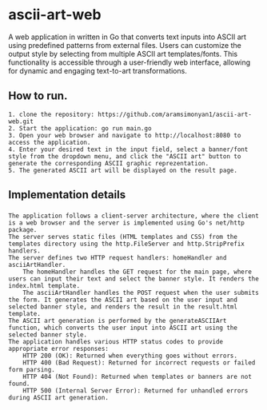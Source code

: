 # ascii-art-web
A web application in written in Go that converts text inputs into ASCII art using predefined patterns from external files. Users can customize the output style by selecting from multiple ASCII art templates/fonts. This functionality is accessible through a user-friendly web interface, allowing for dynamic and engaging text-to-art transformations.

## How to run.
    1. clone the repository: https://github.com/aramsimonyan1/ascii-art-web.git
    2. Start the application: go run main.go
    3. Open your web browser and navigate to http://localhost:8080 to access the application.
    4. Enter your desired text in the input field, select a banner/font style from the dropdown menu, and click the "ASCII art" button to generate the corresponding ASCII graphic reprezentation.
    5. The generated ASCII art will be displayed on the result page.

## Implementation details
###
    The application follows a client-server architecture, where the client is a web browser and the server is implemented using Go's net/http package.
    The server serves static files (HTML templates and CSS) from the templates directory using the http.FileServer and http.StripPrefix handlers.
    The server defines two HTTP request handlers: homeHandler and asciiArtHandler.
        The homeHandler handles the GET request for the main page, where users can input their text and select the banner style. It renders the index.html template.
        The asciiArtHandler handles the POST request when the user submits the form. It generates the ASCII art based on the user input and selected banner style, and renders the result in the result.html template.
    The ASCII art generation is performed by the generateASCIIArt function, which converts the user input into ASCII art using the selected banner style.
    The application handles various HTTP status codes to provide appropriate error responses:
        HTTP 200 (OK): Returned when everything goes without errors.
        HTTP 400 (Bad Request): Returned for incorrect requests or failed form parsing.
        HTTP 404 (Not Found): Returned when templates or banners are not found.
        HTTP 500 (Internal Server Error): Returned for unhandled errors during ASCII art generation.